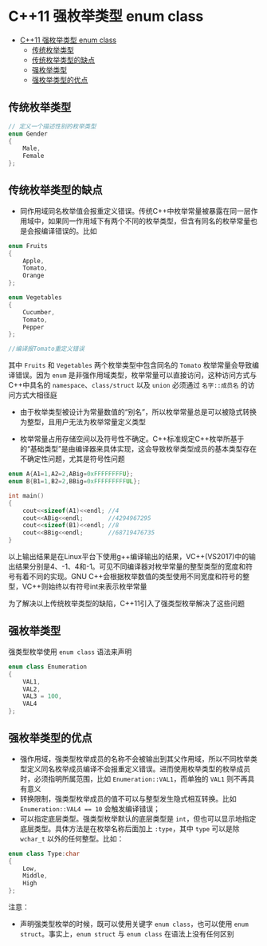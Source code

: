 # C++11 强枚举类型 enum class

<!-- TOC -->

- [C++11 强枚举类型 enum class](#c11-强枚举类型-enum-class)
  - [传统枚举类型](#传统枚举类型)
  - [传统枚举类型的缺点](#传统枚举类型的缺点)
  - [强枚举类型](#强枚举类型)
  - [强枚举类型的优点](#强枚举类型的优点)

<!-- /TOC -->

## 传统枚举类型

```cpp
// 定义一个描述性别的枚举类型
enum Gender
{
    Male,
    Female
};
```

## 传统枚举类型的缺点
* 同作用域同名枚举值会报重定义错误。传统C++中枚举常量被暴露在同一层作用域中，如果同一作用域下有两个不同的枚举类型，但含有同名的枚举常量也是会报编译错误的。比如

```cpp
enum Fruits
{
    Apple,
    Tomato,
    Orange
};

enum Vegetables
{
    Cucumber,
    Tomato,
    Pepper
};

//编译报Tomato重定义错误
```

其中 `Fruits` 和 `Vegetables` 两个枚举类型中包含同名的 `Tomato` 枚举常量会导致编译错误。因为  `enum` 是非强作用域类型，枚举常量可以直接访问，这种访问方式与C++中具名的 `namespace`、`class/struct` 以及 `union` 必须通过 `名字::成员名` 的访问方式大相径庭

* 由于枚举类型被设计为常量数值的“别名”，所以枚举常量总是可以被隐式转换为整型，且用户无法为枚举常量定义类型

* 枚举常量占用存储空间以及符号性不确定。C++标准规定C++枚举所基于的“基础类型”是由编译器来具体实现，这会导致枚举类型成员的基本类型存在不确定性问题，尤其是符号性问题

```cpp
enum A{A1=1,A2=2,ABig=0xFFFFFFFFU};
enum B{B1=1,B2=2,BBig=0xFFFFFFFFFUL};

int main()
{
    cout<<sizeof(A1)<<endl;	//4
    cout<<ABig<<endl;		//4294967295
    cout<<sizeof(B1)<<endl;	//8
    cout<<BBig<<endl;		//68719476735
}
```

以上输出结果是在Linux平台下使用g++编译输出的结果，VC++(VS2017)中的输出结果分别是4、-1、4和-1。可见不同编译器对枚举常量的整型类型的宽度和符号有着不同的实现。GNU C++会根据枚举数值的类型使用不同宽度和符号的整型，VC++则始终以有符号int来表示枚举常量   

为了解决以上传统枚举类型的缺陷，C++11引入了强类型枚举解决了这些问题

## 强枚举类型
强类型枚举使用 `enum class` 语法来声明

```cpp
enum class Enumeration
{
    VAL1,
    VAL2,
    VAL3 = 100,
    VAL4
};
```

## 强枚举类型的优点
* 强作用域，强类型枚举成员的名称不会被输出到其父作用域，所以不同枚举类型定义同名枚举成员编译不会报重定义错误。进而使用枚举类型的枚举成员时，必须指明所属范围，比如 `Enumeration::VAL1`，而单独的 `VAL1` 则不再具有意义
* 转换限制，强类型枚举成员的值不可以与整型发生隐式相互转换。比如 `Enumeration::VAL4 == 10` 会触发编译错误；
* 可以指定底层类型。强类型枚举默认的底层类型是 `int`，但也可以显示地指定底层类型。具体方法是在枚举名称后面加上 `:type`，其中 `type` 可以是除 `wchar_t` 以外的任何整型。比如：

```cpp
enum class Type:char
{
    Low,
    Middle,
    High
};
```

注意：
* 声明强类型枚举的时候，既可以使用关键字 `enum class`，也可以使用 `enum struct`。事实上，`enum struct` 与 `enum class` 在语法上没有任何区别